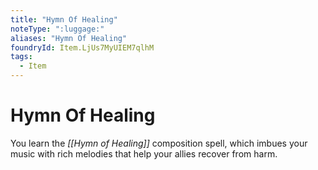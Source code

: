 ```yaml
---
title: "Hymn Of Healing"
noteType: ":luggage:"
aliases: "Hymn Of Healing"
foundryId: Item.LjUs7MyUIEM7qlhM
tags:
  - Item
---
```


# Hymn Of Healing

You learn the _[[Hymn of Healing]]_ composition spell, which imbues your music with rich melodies that help your allies recover from harm.
